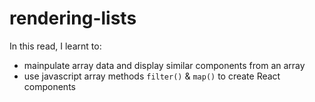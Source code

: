 # rendering-lists

In this read, I learnt to:
- mainpulate array data and display similar components from an array
- use javascript array methods `filter()` & `map()` to create React components